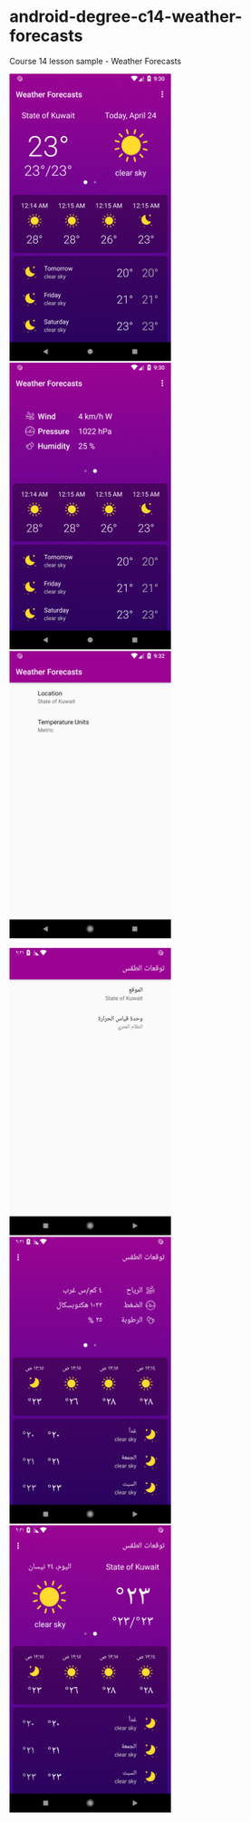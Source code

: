 # android-degree-c14-weather-forecasts
Course 14 lesson sample - Weather Forecasts

<img src="screenshots/Screenshot_1556087452.png" width="285"> <img src="screenshots/Screenshot_1556087456.png" width="285"> <img src="screenshots/Screenshot_1556087458.png" width="285">

<img src="screenshots/Screenshot_1556087493.png" width="285"> <img src="screenshots/Screenshot_1556087483.png" width="285"> <img src="screenshots/Screenshot_1556087479.png" width="285">



